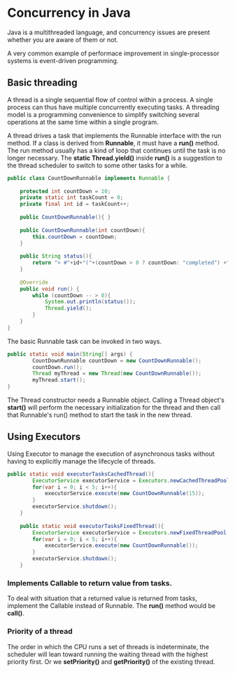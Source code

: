 # Concurrency in Java
Java is a multithreaded language, and concurrency issues are present whether you are aware of them or not.

A very common example of performace improvement in single-processor systems is event-driven programming. 

## Basic threading
A thread is a single sequential flow of control within a process. A single process can thus have multiple concurrently executing tasks. A threading model is a programming convenience to simplify switching several operations at the same time within a single program.

A thread drives a task that implements the Runnable interface with the run method.
If a class is derived from **Runnable**, it must have a **run()** method. The run method usually has a kind of loop that continues until the task is no longer necessary. The **static Thread.yield()** inside **run()** is a suggestion to the thread scheduler to switch to some other tasks for a while.

```Java
public class CountDownRunnable implements Runnable {
    
    protected int countDown = 10;
    private static int taskCount = 0;
    private final int id = taskCount++;
    
    public CountDownRunnable(){ }
    
    public CountDownRunnable(int countDown){
        this.countDown = countDown;
    }
    
    public String status(){
        return "> #"+id+"("+(countDown > 0 ? countDown: "completed") +")";
    }
    
    @Override
    public void run() {
        while (countDown -- > 0){
            System.out.println(status());
            Thread.yield();
        }
    }
}
```
The basic Runnable task can be invoked in two ways.
```Java
public static void main(String[] args) {
        CountDownRunnable countDown = new CountDownRunnable();
        countDown.run();
        Thread myThread = new Thread(new CountDownRunnable());
        myThread.start();
}
```
The Thread constructor needs a Runnable object. Calling a Thread object's **start()** will perform the necessary initialization for the thread and then call that Runnable's run() method to start the task in the new thread.

## Using Executors
Using Executor to manage the execution of asynchronous tasks without having to explicitly manage the lifecycle of threads.
```Java
public static void executorTasksCachedThread(){
        ExecutorService executorService = Executors.newCachedThreadPool();
        for(var i = 0; i < 5; i++){
            executorService.execute(new CountDownRunnable(15));
        }
        executorService.shutdown();
    }
    
    public static void executorTasksFixedThread(){
        ExecutorService executorService = Executors.newFixedThreadPool(5);
        for(var i = 0; i < 5; i++){
            executorService.execute(new CountDownRunnable());
        }
        executorService.shutdown();
    }
```
### Implements Callable<T> to return value from tasks.
To deal with situation that a returned value is returned from tasks, implement the Callable instead of Runnable. The **run()** method would be **call()**.

### Priority of a thread
The order in which the CPU runs a set of threads is indeterminate, the scheduler will lean toward running the waiting thread with the highest priority first. Or we **setPriority()** and **getPriority()** of the existing thread.


